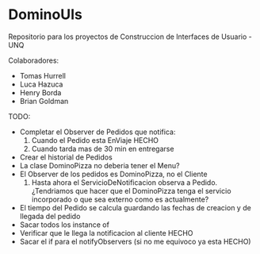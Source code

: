 # DominoUIs
Repositorio para los proyectos de Construccion de Interfaces de Usuario - UNQ

Colaboradores:
- Tomas Hurrell
- Luca Hazuca
- Henry Borda
- Brian Goldman

TODO:
- Completar el Observer de Pedidos que notifica:
  1) Cuando el Pedido esta EnViaje HECHO
  2) Cuando tarda mas de 30 min en entregarse
- Crear el historial de Pedidos
- La clase DominoPizza no deberia tener el Menu?
- El Observer de los pedidos es DominoPizza, no el Cliente 
  1) Hasta ahora el ServicioDeNotificacion observa a Pedido. ¿Tendriamos que hacer que el DominoPizza tenga el servicio incorporado o que sea externo como es actualmente?
- El tiempo del Pedido se calcula guardando las fechas de creacion y de llegada del pedido
- Sacar todos los instance of
- Verificar que le llega la notificacion al cliente HECHO
- Sacar el if para el notifyObservers (si no me equivoco ya esta HECHO)
